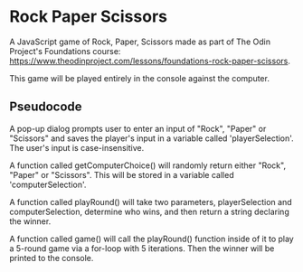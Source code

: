 #  Rock Paper Scissors 
A JavaScript game of Rock, Paper, Scissors made as part of The Odin Project's Foundations course: https://www.theodinproject.com/lessons/foundations-rock-paper-scissors.

This game will be played entirely in the console against the computer.

## Pseudocode
A pop-up dialog prompts user to enter an input of "Rock", "Paper" or "Scissors" and saves the player's input in a variable called 'playerSelection'. The user's input is case-insensitive.

A function called getComputerChoice() will randomly return either "Rock", "Paper" or "Scissors". This will be stored in a variable called 'computerSelection'.

A function called playRound() will take two parameters, playerSelection and computerSelection, determine who wins, and then return a string declaring the winner.

A function called game() will call the playRound() function inside of it to play a 5-round game via a for-loop with 5 iterations. Then the winner will be printed to the console.

